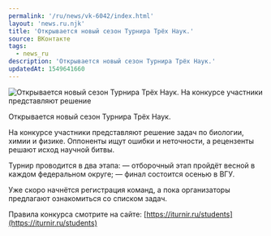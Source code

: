 ```yaml
---
permalink: '/ru/news/vk-6042/index.html'
layout: 'news.ru.njk'
title: 'Открывается новый сезон Турнира Трёх Наук.'
source: ВКонтакте
tags:
  - news_ru
description: 'Открывается новый сезон Турнира Трёх Наук.'
updatedAt: 1549641660
---
```

![Открывается новый сезон Турнира Трёх Наук. На конкурсе участники представляют решение](https://sun9-26.userapi.com/impf/c850520/v850520290/b3991/E3PFX7DZtaU.jpg?size=900x600&quality=96&proxy=1&sign=26bd7da2fe41478e9dd853f5cf0e70a9&c_uniq_tag=l-IbREHbJA0JOg540sldljgKJBW_nv3Y5OCC4o5bBws&type=album)

Открывается новый сезон Турнира Трёх Наук.

На конкурсе участники представляют решение задач по биологии, химии и физике. Оппоненты ищут ошибки и неточности, а рецензенты решают исход научной битвы.

Турнир проводится в два этапа:
— отборочный этап пройдёт весной в каждом федеральном округе;
— финал состоится осенью в ВГУ.

Уже скоро начнётся регистрация команд, а пока организаторы предлагают ознакомиться со списком задач.

Правила конкурса смотрите на сайте: [https://iturnir.ru/students](https://iturnir.ru/students)
